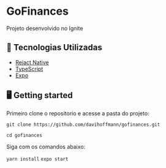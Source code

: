 # GoFinances

Projeto desenvolvido no Ignite

## 🚀 Tecnologias Utilizadas

 - [Rejact Native](https://reactnative.dev/)
 - [TypeScript](https://www.typescriptlang.org/)
 - [Expo](https://expo.io/)

## 🖥 Getting started

Primeiro clone o repositorio e acesse a pasta do projeto:

`` git clone https://github.com/davihoffmann/gofinances.git ``

`` cd gofinances ``

Siga com os comandos abaixo:

`` yarn install ``
`` expo start ``
